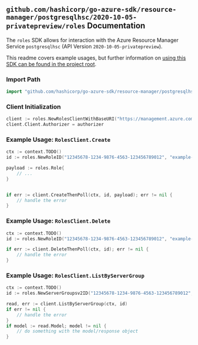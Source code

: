 
## `github.com/hashicorp/go-azure-sdk/resource-manager/postgresqlhsc/2020-10-05-privatepreview/roles` Documentation

The `roles` SDK allows for interaction with the Azure Resource Manager Service `postgresqlhsc` (API Version `2020-10-05-privatepreview`).

This readme covers example usages, but further information on [using this SDK can be found in the project root](https://github.com/hashicorp/go-azure-sdk/tree/main/docs).

### Import Path

```go
import "github.com/hashicorp/go-azure-sdk/resource-manager/postgresqlhsc/2020-10-05-privatepreview/roles"
```


### Client Initialization

```go
client := roles.NewRolesClientWithBaseURI("https://management.azure.com")
client.Client.Authorizer = authorizer
```


### Example Usage: `RolesClient.Create`

```go
ctx := context.TODO()
id := roles.NewRoleID("12345678-1234-9876-4563-123456789012", "example-resource-group", "serverGroupsv2Value", "roleValue")

payload := roles.Role{
	// ...
}


if err := client.CreateThenPoll(ctx, id, payload); err != nil {
	// handle the error
}
```


### Example Usage: `RolesClient.Delete`

```go
ctx := context.TODO()
id := roles.NewRoleID("12345678-1234-9876-4563-123456789012", "example-resource-group", "serverGroupsv2Value", "roleValue")

if err := client.DeleteThenPoll(ctx, id); err != nil {
	// handle the error
}
```


### Example Usage: `RolesClient.ListByServerGroup`

```go
ctx := context.TODO()
id := roles.NewServerGroupsv2ID("12345678-1234-9876-4563-123456789012", "example-resource-group", "serverGroupsv2Value")

read, err := client.ListByServerGroup(ctx, id)
if err != nil {
	// handle the error
}
if model := read.Model; model != nil {
	// do something with the model/response object
}
```
